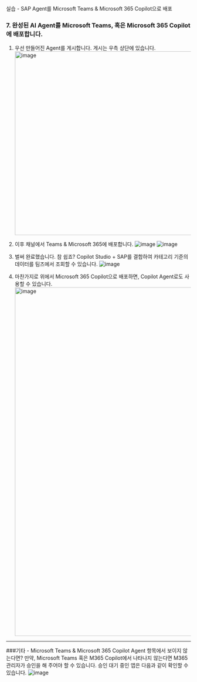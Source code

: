실습 - SAP Agent를 Microsoft Teams & Microsoft 365 Copilot으로 배포

 
### 7. 완성된 AI Agent를 Microsoft Teams, 혹은 Microsoft 365 Copilot에 배포합니다. 
1. 우선 만들어진 Agent를 게시합니다. 게시는 우측 상단에 있습니다. <br><img width="500" alt="image" src="https://github.com/user-attachments/assets/a72b7506-2445-4f94-9cb2-37ba7c8e6336" />
 
2. 이후 채널에서 Teams & Microsoft 365에 배포합니다.
![image](https://github.com/user-attachments/assets/2e69b3b6-0e13-4028-a5c1-d1a263f360c0)
![image](https://github.com/user-attachments/assets/6716081e-a6e0-4f72-9645-9de148672de0)
 
3. 벌써 완료했습니다. 참 쉽죠? Copilot Studio + SAP를 결합하여 카테고리 기준의 데이터를 팀즈에서 조회할 수 있습니다.
![image](https://github.com/user-attachments/assets/b32a1099-ca95-48bf-b87b-6f6ab01a9bde)
 
4. 마찬가지로 위에서 Microsoft 365 Copilot으로 배포하면, Copilot Agent로도 사용할 수 있습니다. <br><img width="949" alt="image" src="https://github.com/user-attachments/assets/fa19308c-389f-4653-84f4-285cf0d45285" />



---
###기타 - Microsoft Teams & Microsoft 365 Copilot Agent 항목에서 보이지 않는다면?
만약, Microsoft Teams 혹은 M365 Copilot에서 나타나지 않는다면 M365 관리자가 승인을 해 주어야 할 수 있습니다.
승인 대기 중인 앱은 다음과 같이 확인할 수 있습니다.
![image](https://github.com/user-attachments/assets/fe9ef1e2-903c-4ead-a97e-9aa1461129d2)
